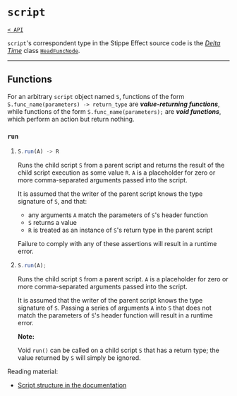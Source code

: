 # `script`

[`< API`](README.md)

`script`'s correspondent type in the Stippe Effect source code is the [*Delta Time*](https://github.com/jbunke/delta-time) class [`HeadFuncNode`](https://github.com/jbunke/delta-time/blob/master/script/src/com/jordanbunke/delta_time/scripting/ast/nodes/function/HeadFuncNode.java).

---

## Functions

For an arbitrary `script` object named `S`, functions of the form `S.func_name(parameters) -> return_type` are __*value-returning functions*__, while functions of the form `S.func_name(parameters);` are __*void functions*__, which perform an action but return nothing.

### `run`
1. ```js
   S.run(A) -> R
   ```
   Runs the child script `S` from a parent script and returns the result of the child script execution as some value `R`. `A` is a placeholder for zero or more comma-separated arguments passed into the script.
   
   It is assumed that the writer of the parent script knows the type signature of `S`, and that:
   
   * any arguments `A` match the parameters of `S`'s header function
   * `S` returns a value
   * `R` is treated as an instance of `S`'s return type in the parent script

   Failure to comply with any of these assertions will result in a runtime error.

2. ```js
   S.run(A);
   ```
   Runs the child script `S` from a parent script. `A` is a placeholder for zero or more comma-separated arguments passed into the script.

   It is assumed that the writer of the parent script knows the type signature of `S`. Passing a series of arguments `A` into `S` that does not match the parameters of `S`'s header function will result in a runtime error.

   **Note:**
   
   Void `run()` can be called on a child script `S` that has a return type; the value returned by `S` will simply be ignored.

Reading material:

* [Script structure in the documentation](../docs/scripting.md#syntax)
